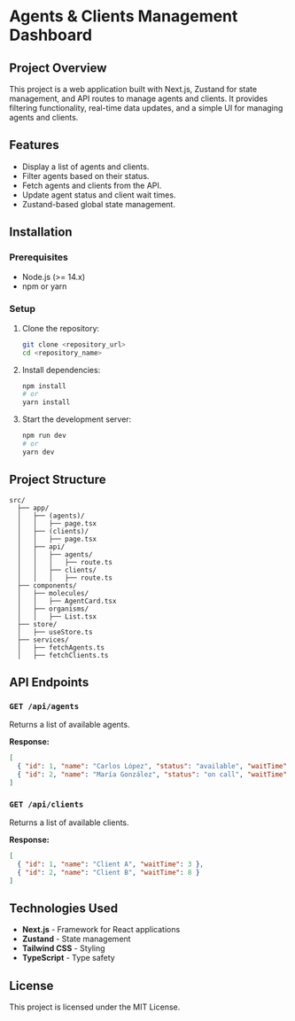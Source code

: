 # Agents & Clients Management Dashboard

## Project Overview
This project is a web application built with Next.js, Zustand for state management, and API routes to manage agents and clients. It provides filtering functionality, real-time data updates, and a simple UI for managing agents and clients.

## Features
- Display a list of agents and clients.
- Filter agents based on their status.
- Fetch agents and clients from the API.
- Update agent status and client wait times.
- Zustand-based global state management.

## Installation

### Prerequisites
- Node.js (>= 14.x)
- npm or yarn

### Setup
1. Clone the repository:
   ```sh
   git clone <repository_url>
   cd <repository_name>
   ```
2. Install dependencies:
   ```sh
   npm install
   # or
   yarn install
   ```
3. Start the development server:
   ```sh
   npm run dev
   # or
   yarn dev
   ```

## Project Structure
```
src/
  ├── app/
  │   ├── (agents)/
  │   │   ├── page.tsx
  │   ├── (clients)/
  │   │   ├── page.tsx
  │   ├── api/
  │   │   ├── agents/
  │   │   │   ├── route.ts
  │   │   ├── clients/
  │   │   │   ├── route.ts
  ├── components/
  │   ├── molecules/
  │   │   ├── AgentCard.tsx
  │   ├── organisms/
  │   │   ├── List.tsx
  ├── store/
  │   ├── useStore.ts
  ├── services/
  │   ├── fetchAgents.ts
  │   ├── fetchClients.ts
```

## API Endpoints
### `GET /api/agents`
Returns a list of available agents.

**Response:**
```json
[
  { "id": 1, "name": "Carlos López", "status": "available", "waitTime": 0 },
  { "id": 2, "name": "María González", "status": "on call", "waitTime": 120 }
]
```

### `GET /api/clients`
Returns a list of available clients.

**Response:**
```json
[
  { "id": 1, "name": "Client A", "waitTime": 3 },
  { "id": 2, "name": "Client B", "waitTime": 8 }
]
```

## Technologies Used
- **Next.js** - Framework for React applications
- **Zustand** - State management
- **Tailwind CSS** - Styling
- **TypeScript** - Type safety

## License
This project is licensed under the MIT License.

